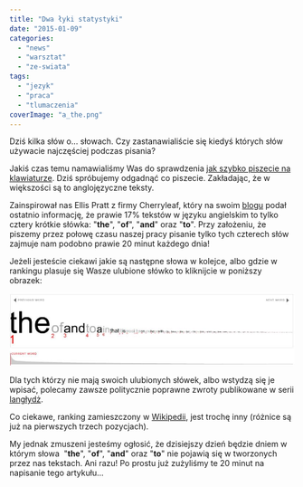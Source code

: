 ```yaml
---
title: "Dwa łyki statystyki"
date: "2015-01-09"
categories:
  - "news"
  - "warsztat"
  - "ze-swiata"
tags:
  - "jezyk"
  - "praca"
  - "tlumaczenia"
coverImage: "a_the.png"
---
```


Dziś kilka słów o... słowach. Czy zastanawialiście się kiedyś których słów używacie najczęściej podczas pisania?

Jakiś czas temu namawialiśmy Was do sprawdzenia [jak szybko piszecie na klawiaturze](http://techwriter.pl/umiesz-pisac/). Dziś spróbujemy odgadnąć co piszecie. Zakładając, że w większości są to anglojęzyczne teksty.

Zainspirował nas Ellis Pratt z firmy Cherryleaf, który na swoim [blogu](http://www.cherryleaf.com/blog/2014/12/the-four-common-words-that-account-for-19-minutes-of-a-typical-technical-communicators-day/) podał ostatnio informację, że prawie 17% tekstów w języku angielskim to tylko cztery krótkie słówka: "**the**", "**of**", "**and**" oraz "**to**". Przy założeniu, że piszemy przez połowę czasu naszej pracy pisanie tylko tych czterech słów zajmuje nam podobno prawie 20 minut każdego dnia!

Jeżeli jesteście ciekawi jakie są następne słowa w kolejce, albo gdzie w rankingu plasuje się Wasze ulubione słówko to kliknijcie w poniższy obrazek:

[![the_of_and_to](images/the_of_and_to.jpg)](http://www.wordcount.org/main.php)

Dla tych którzy nie mają swoich ulubionych słówek, albo wstydzą się je wpisać, polecamy zawsze politycznie poprawne zwroty publikowane w serii [langłydż](http://techwriter.pl/category/langlydz/).

Co ciekawe, ranking zamieszczony w [Wikipedii](http://en.wikipedia.org/wiki/Most_common_words_in_English), jest trochę inny (różnice są już na pierwszych trzech pozycjach).

My jednak zmuszeni jesteśmy ogłosić, że dzisiejszy dzień będzie dniem w którym słowa  "**the**", "**of**", "**and**" oraz "**to**" nie pojawią się w tworzonych przez nas tekstach. Ani razu! Po prostu już zużyliśmy te 20 minut na napisanie tego artykułu...
